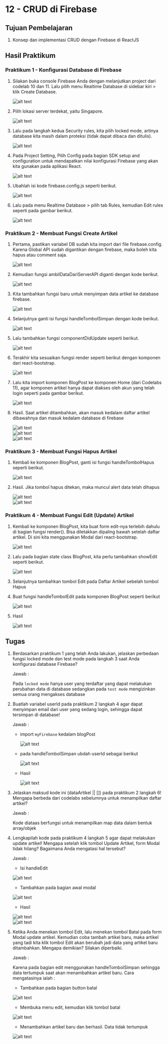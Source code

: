 # 12 - CRUD di Firebase

## Tujuan Pembelajaran

1. Konsep dan implementasi CRUD dengan Firebase di ReactJS

## Hasil Praktikum

### Praktikum 1 - Konfigurasi Database di Firebase
1. Silakan buka console Firebase Anda dengan melanjutkan project dari codelab 10 dan 11. Lalu pilih menu Realtime Database di sidebar kiri > klik Create Database.

    ![alt text](img/1.png)

2. Pilih lokasi server terdekat, yaitu Singapore.

    ![alt text](img/2.png)

3. Lalu pada langkah kedua Security rules, kita pilih locked mode, artinya database kita masih dalam proteksi (tidak dapat dibaca dan ditulis).

    ![alt text](img/3.png)

4. Pada Project Setting, Pilih Config pada bagian SDK setup and configuration untuk mendapatkan nilai konfigurasi Firebase yang akan kita gunakan pada aplikasi React.

    ![alt text](img/4.png)

5. Ubahlah isi kode firebase.config.js seperti berikut.

    ![alt text](img/5.png)

6. Lalu pada menu Realtime Database > pilih tab Rules, kemudian Edit rules seperti pada gambar berikut.
    
    ![alt text](img/6.png)


### Praktikum 2 - Membuat Fungsi Create Artikel

1. Pertama, pastikan variabel DB sudah kita import dari file firebase.config. Karena Global API sudah digantikan dengan firebase, maka boleh kita hapus atau comment saja.

    ![alt text](img/7.png)

2. Kemudian fungsi ambilDataDariServerAPI diganti dengan kode berikut.

    ![alt text](img/8.png)

3. Kita tambahkan fungsi baru untuk menyimpan data artikel ke database firebase. 

    ![alt text](img/9.png)

4. Selanjutnya ganti isi fungsi handleTombolSimpan dengan kode berikut.

    ![alt text](img/10.png)

5. Lalu tambahkan fungsi componentDidUpdate seperti berikut.
    
    ![alt text](img/11.png)

6. Terakhir kita sesuaikan fungsi render seperti berikut dengan komponen dari react-bootstrap. 

    ![alt text](img/12.png)

7. Lalu kita import komponen BlogPost ke komponen Home (dari Codelabs 11), agar komponen artikel hanya dapat diakses oleh akun yang telah login seperti pada gambar berikut.

    ![alt text](img/13.png)

8. Hasil. Saat artikel ditambahkan, akan masuk kedalam daftar artikel dibawahnya dan masuk kedalam database di firebase

    ![alt text](img/14.png)<br>
    ![alt text](img/15.png)<br>
    ![alt text](img/16.png)

### Praktikum 3 - Membuat Fungsi Hapus Artikel
1. Kembali ke komponen BlogPost, ganti isi fungsi handleTombolHapus seperti berikut.

    ![alt text](img/17.png)

2. Hasil. Jika tombol hapus ditekan, maka muncul alert data telah dihapus

    ![alt text](img/18.png)<br>
    ![alt text](img/19.png)

### Praktikum 4 - Membuat Fungsi Edit (Update) Artikel
1. Kembali ke komponen BlogPost, kita buat form edit-nya terlebih dahulu di bagian fungsi render(). Bisa diletakkan dipaling bawah setelah daftar artikel. Di sini kita menggunakan Modal dari react-bootstrap.

    ![alt text](img/20.png)

2. Lalu pada bagian state class BlogPost, kita perlu tambahkan showEdit seperti berikut.

    ![alt text](img/21.png)

3. Selanjutnya tambahkan tombol Edit pada Daftar Artikel sebelah tombol Hapus
4. Buat fungsi handleTombolEdit pada komponen BlogPost seperti berikut

    ![alt text](img/22.png)

5. Hasil

    ![alt text](img/23.png)

## Tugas
1. Berdasarkan praktikum 1 yang telah Anda lakukan, jelaskan perbedaan fungsi locked mode dan test mode pada langkah 3 saat Anda konfigurasi database Firebase?

    Jawab :

    Pada `locked mode` hanya user yang terdaftar yang dapat melakukan perubahan data di database sedangkan pada `test mode` mengizinkan semua orang mengakses database

2. Buatlah variabel userId pada praktikum 2 langkah 4 agar dapat menyimpan email dari user yang sedang login, sehingga dapat tersimpan di database!

    Jawab :

    - import `myFirebase` kedalam blogPost

        ![alt text](img/24.png)

    - pada handleTombolSimpan ubdah userId sebagai berikut
    
        ![alt text](img/25.png)
    
    - Hasil

        ![alt text](img/26.png)

3. Jelaskan maksud kode ini (dataArtikel || []) pada praktikum 2 langkah 6! Mengapa berbeda dari codelabs sebelumnya untuk menampilkan daftar artikel?

    Jawab :

    Kode diataas berfungsi untuk menampilkan map data dalam bentuk array/objek

4. Lengkapilah kode pada praktikum 4 langkah 5 agar dapat melakukan update artikel! Mengapa setelah klik tombol Update Artikel, form Modal tidak hilang? Bagaimana Anda mengatasi hal tersebut?
    
    Jawab :
    - Isi handleEdit

    ![alt text](img/27.png)

    - Tambahkan pada bagian awal modal
    
    ![alt text](img/30.png)

    - Hasil

    ![alt text](img/28.png)<br>
    ![alt text](img/29.png)

5. Ketika Anda menekan tombol Edit, lalu menekan tombol Batal pada form Modal update artikel. Kemudian coba tambah artikel baru, maka artikel yang tadi kita klik tombol Edit akan berubah jadi data yang artikel baru ditambahkan. Mengapa demikian? Silakan diperbaiki.

    Jawab :
    
    Karena pada bagian edit menggunakan handleTombolSimpan sehingga data tertumpuk saat akan menambahkan artikel baru. Cara mengatasinya ialah :

    - Tambahkan pada bagian button batal

    ![alt text](img/31.png)

    - Membuka menu edit, kemudian klik tombol batal

    ![alt text](img/32.png)

    - Menambahkan artikel baru dan berhasil. Data tidak tertumpuk
    
    ![alt text](img/33.png)